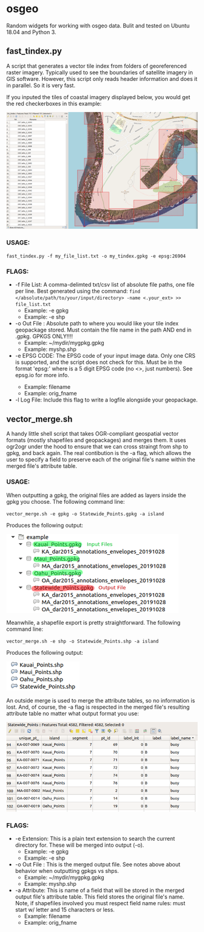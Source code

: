 # osgeo

Random widgets for working with osgeo data. Bulit and tested on Ubuntu 18.04 and Python 3.

## fast_tindex.py

A script that generates a vector tile index from folders of georeferenced raster imagery. Typically used to see the boundaries of satellite imagery in GIS software. However, this script only reads header information and does it in parallel. So it is very fast. 

If you inputed the tiles of coastal imagery displayed below, you would get the red checkerboxes in this example:

![gpkg_output](/images/fast_tindex_example.png)

 ### USAGE:
 
 `fast_tindex.py -f my_file_list.txt -o my_tindex.gpkg -e epsg:26904`
 
### FLAGS:
* -f File List:  A comma-delimted txt/csv list of absolute file paths, one file per line. Best generated using the command:
`find </absolute/path/to/your/input/directory> -name <.your_ext> >> file_list.txt`
  * Example: -e gpkg
  * Example: -e shp
* -o Out File : Absolute path to where you would like your tile index geopackage stored. Must contain the file name in the path AND end in .gpkg. GPKGS ONLY!!!!
  * Example: ~/mydir/mygpkg.gpkg
  * Example: myshp.shp
* -e EPSG CODE: The EPSG code of your input image data. Only one CRS is supported, and the script does not check for this. Must be in the format 'epsg:<XXXXX>' where <XXXXX> is a 5 digit EPSG code (no <>, just numbers). See epsg.io for more info. 
  * Example: filename
  * Example: orig_fname
 * -l Log File: Include this flag to write a logfile alongside your geopackage.
 

## vector_merge.sh

A handy little shell script that takes OGR-compliant geospatial vector formats (mostly shapefiles and geopackages) and merges them. It uses ogr2ogr under the hood to ensure that we can cross straingt from shp to gpkg, and back again. The real contibution is the -a flag, which allows the user to specify a field to preserve each of the original file's name within the merged file's attribute table.
                
### USAGE:

When outputting a gpkg, the original files are added as layers inside the gpkg you choose. The following command line:

`vector_merge.sh -e gpkg -o Statewide_Points.gpkg -a island`

Produces the following output:

![gpkg_output](/images/vector_merge_gpkg_out.png)

Meanwhile, a shapefile export is pretty straightforward. The following command line:

`vector_merge.sh -e shp -o Statewide_Points.shp -a island`

Produces the following output:

![shp_output](/images/vector_merge_shp_out.png)

An outside merge is used to merge the attribute tables, so no information is lost. And, of course, the -a flag is respected in the merged file's resulting attribute table no matter what output format you use:

![attr_output](/images/vector_merge_attr_out.png)

### FLAGS:
* -e Extension: This is a plain text extension to search the current directory for. These will be merged into output (-o). 
  * Example: -e gpkg
  * Example: -e shp
* -o Out File : This is the merged output file. See notes above about behavior when outputting gpkgs vs shps.
  * Example: ~/mydir/mygpkg.gpkg
  * Example: myshp.shp
* -a Attribute: This is name of a field that will be stored in the merged output file's attribute table. This field stores the original file's name. Note, if shapefiles involved you must respect field name rules: must start w/ letter and 15 characters or less.
  * Example: filename
  * Example: orig_fname


